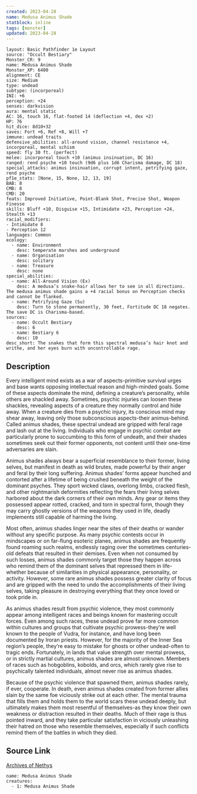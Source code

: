 ```yaml
---
created: 2023-04-28
name: Medusa Animus Shade
statblock: inline
tags: [monster]
updated: 2023-04-28
---
```

```statblock
layout: Basic Pathfinder 1e Layout
source: "Occult Bestiary"
Monster_CR: 9
name: Medusa Animus Shade
Monster_XP: 6400
alignment: CE
size: Medium
type: undead
subtype: (incorporeal)
INI: +6
perception: +24
senses: darkvision
aura: mental static
AC: 16, touch 16, flat-footed 14 (deflection +4, dex +2)
HP: 76
hit_dice: 8d10+32
saves: Fort +6, Ref +8, Will +7
immune: undead traits
defensive_abilities: all-around vision, channel resistance +4, incorporeal, mental schism
speed: fly 30 ft. (perfect)
melee: incorporeal touch +10 (animus insinuation, DC 16)
ranged: rend psyche +10 touch (9d6 plus 1d6 Charisma damage, DC 18)
special_attacks: animus insinuation, corrupt intent, petrifying gaze, rend psyche
pf1e_stats: [None, 15, None, 12, 13, 19]
BAB: 8
CMB: 8
CMD: 20
feats: Improved Initiative, Point-Blank Shot, Precise Shot, Weapon Finesse
skills: Bluff +10, Disguise +15, Intimidate +23, Perception +24, Stealth +13
racial_modifiers:
- Intimidate 8
- Perception 12
languages: Common
ecology:
  - name: Environment
    desc: temperate marshes and underground
  - name: Organisation
    desc: solitary
  - name: Treasure
    desc: none
special_abilities:
  - name: All-Around Vision (Ex)
    desc: A medusa’s snake-hair allows her to see in all directions. The medusa animus shade gains a +4 racial bonus on Perception checks and cannot be flanked.
  - name: Petrifying Gaze (Su)
    desc: Turn to stone permanently, 30 feet, Fortitude DC 18 negates. The save DC is Charisma-based.
sources:
  - name: Occult Bestiary
    desc: 6
  - name: Bestiary 6
    desc: 10
desc_short: The snakes that form this spectral medusa’s hair knot and writhe, and her eyes burn with uncontrollable rage.
```
## Description
Every intelligent mind exists as a war of aspects-primitive survival urges and base wants opposing intellectual reason and high-minded goals. Some of these aspects dominate the mind, defining a creature’s personality, while others are shackled away. Sometimes, psychic injuries can loosen these shackles, revealing aspects of a creature they normally control and hide away. When a creature dies from a psychic injury, its conscious mind may shear away, leaving only those subconscious aspects-their animus-behind. Called animus shades, these spectral undead are gripped with feral rage and lash out at the living. Individuals who engage in psychic combat are particularly prone to succumbing to this form of undeath, and their shades sometimes seek out their former opponents, not content until their one-time adversaries are slain.

Animus shades always bear a superficial resemblance to their former, living selves, but manifest in death as wild brutes, made powerful by their anger and feral by their long suffering. Animus shades’ forms appear hunched and contorted after a lifetime of being crushed beneath the weight of the dominant psyches. They sport wicked claws, overlong limbs, cracked flesh, and other nightmarish deformities reflecting the fears their living selves harbored about the dark corners of their own minds. Any gear or items they possessed appear rotted, cracked, and torn in spectral form, though they may carry ghostly versions of the weapons they used in life, deadly implements still capable of harming the living.

Most often, animus shades linger near the sites of their deaths or wander without any specific purpose. As many psychic contests occur in mindscapes or on far-flung esoteric planes, animus shades are frequently found roaming such realms, endlessly raging over the sometimes centuries-old defeats that resulted in their demises. Even when not consumed by such losses, animus shades commonly target those they happen across who remind them of the dominant selves that repressed them in life-whether because of similarities in physical appearance, personality, or activity. However, some rare animus shades possess greater clarity of focus and are gripped with the need to undo the accomplishments of their living selves, taking pleasure in destroying everything that they once loved or took pride in.

As animus shades result from psychic violence, they most commonly appear among intelligent races and beings known for mastering occult forces. Even among such races, these undead prove far more common within cultures and groups that cultivate psychic prowess-they’re well known to the people of Vudra, for instance, and have long been documented by Iroran priests. However, for the majority of the Inner Sea region’s people, they’re easy to mistake for ghosts or other undead-often to tragic ends. Fortunately, in lands that value strength over mental prowess, or in strictly martial cultures, animus shades are almost unknown. Members of races such as hobgoblins, kobolds, and orcs, which rarely give rise to psychically talented individuals, almost never rise as animus shades.

Because of the psychic violence that spawned them, animus shades rarely, if ever, cooperate. In death, even animus shades created from former allies slain by the same foe viciously strike out at each other. The mental trauma that fills them and holds them to the world scars these undead deeply, but ultimately makes them most resentful of themselves-as they know their own weakness or distraction resulted in their deaths. Much of their rage is thus pointed inward, and they take particular satisfaction in viciously unleashing their hatred on those who resemble themselves, especially if such conflicts remind them of the battles in which they died.
## Source Link
[Archives of Nethys](https://aonprd.com/MonsterDisplay.aspx?ItemName=Medusa%20Animus%20Shade)
```encounter-table
name: Medusa Animus Shade
creatures:
  - 1: Medusa Animus Shade
```
